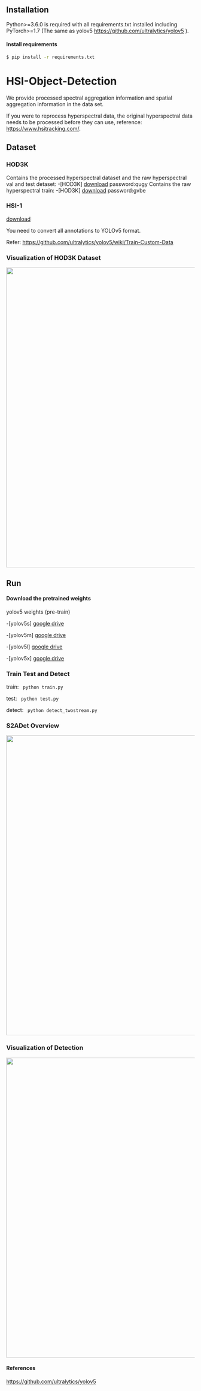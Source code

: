 

## Installation 
Python>=3.6.0 is required with all requirements.txt installed including PyTorch>=1.7 (The same as yolov5 https://github.com/ultralytics/yolov5 ).

  
#### Install requirements
 ```bash
$ pip install -r requirements.txt
```


# HSI-Object-Detection

We provide processed spectral aggregation information and spatial aggregation information in the data set.

If you were to reprocess hyperspectral data, the original hyperspectral data needs to be processed before they can use, reference: https://www.hsitracking.com/.

## Dataset
### HOD3K
Contains the processed hyperspectral dataset and the raw hyperspectral val and test detaset:
-[HOD3K]  [download](https://pan.baidu.com/s/1ga-YqLqTqVxTbnHHjch82g) password:qugy
Contains the raw hyperspectral train:
-[HOD3K]  [download](https://pan.baidu.com/s/16ofE5ljzvNCFU_NO43xE6Q) password:gvbe

### HSI-1
[download]([https://github.com/bupt-ai-cz/LLVIP](https://github.com/yanlongbinluck/HSI-Object-Detection-NPU))

You need to convert all annotations to YOLOv5 format.

Refer: https://github.com/ultralytics/yolov5/wiki/Train-Custom-Data

### Visualization of HOD3K Dataset
 
<div align="left">
<img src="https://github.com/hexiao-cs/S2ANet/blob/main/img_readme/show.png" width="800">
</div>

## Run
#### Download the pretrained weights
yolov5 weights (pre-train) 

-[yolov5s] [google drive](https://drive.google.com/file/d/1UGAsaOvV7jVrk0RvFVYL6Vq0K7NQLD8H/view?usp=sharing)

-[yolov5m] [google drive](https://drive.google.com/file/d/1qB7L2vtlGppGjHp5xpXCKw14YHhbV4s1/view?usp=sharing)

-[yolov5l] [google drive](https://drive.google.com/file/d/12OFGLF73CqTgOCMJAycZ8lB4eW19D0nb/view?usp=sharing)

-[yolov5x] [google drive](https://drive.google.com/file/d/1e9xiQImx84KFQ_a7XXpn608I3rhRmKEn/view?usp=sharing)



### Train Test and Detect
train: ``` python train.py```

test: ``` python test.py```

detect: ``` python detect_twostream.py```

### S2ADet Overview
<div align="left">
<img src="https://github.com/hexiao-cs/S2ANet/blob/main/img_readme/backbone.png" width="800">
</div>

### Visualization of Detection

<div align="left">
<img src="https://github.com/hexiao-cs/S2ANet/blob/main/img_readme/showtime.png" width="800">
</div>

#### References

https://github.com/ultralytics/yolov5


